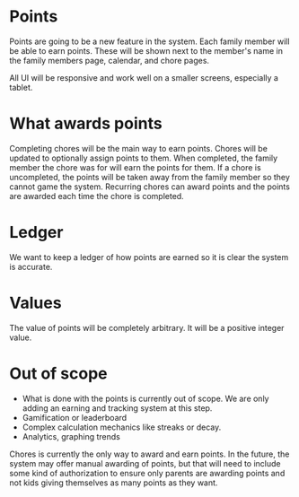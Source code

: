 # Points

Points are going to be a new feature in the system. Each family member will be able to earn points. These will be shown next to the member's name in the family members page, calendar, and chore pages.

All UI will be responsive and work well on a smaller screens, especially a tablet.

# What awards points

Completing chores will be the main way to earn points. Chores will be updated to optionally assign points to them. When completed, the family member the chore was for will earn the points for them. If a chore is uncompleted, the points will be taken away from the family member so they cannot game the system.
Recurring chores can award points and the points are awarded each time the chore is completed.

# Ledger

We want to keep a ledger of how points are earned so it is clear the system is accurate.

# Values

The value of points will be completely arbitrary. It will be a positive integer value.

# Out of scope

* What is done with the points is currently out of scope. We are only adding an earning and tracking system at this step.
* Gamification or leaderboard
* Complex calculation mechanics like streaks or decay.
* Analytics, graphing trends

Chores is currently the only way to award and earn points. In the future, the system may offer manual awarding of points, but that will need to include some kind of authorization to ensure only parents are awarding points and not kids giving themselves as many points as they want.

